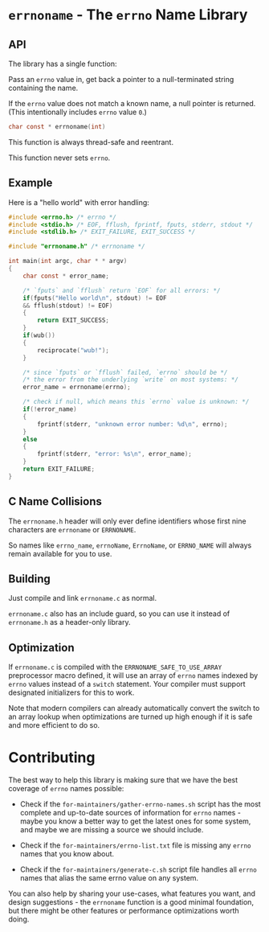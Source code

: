 # `errnoname` - The `errno` Name Library


## API

The library has a single function:

Pass an `errno` value in, get back a pointer to
a null-terminated string containing the name.

If the `errno` value does not match a known name, a null pointer
is returned. (This intentionally includes `errno` value `0`.)

```c
char const * errnoname(int)
```

This function is always thread-safe and reentrant.

This function never sets `errno`.

## Example

Here is a "hello world" with error handling:

```c
#include <errno.h> /* errno */
#include <stdio.h> /* EOF, fflush, fprintf, fputs, stderr, stdout */
#include <stdlib.h> /* EXIT_FAILURE, EXIT_SUCCESS */

#include "errnoname.h" /* errnoname */

int main(int argc, char * * argv)
{
    char const * error_name;

    /* `fputs` and `fflush` return `EOF` for all errors: */
    if(fputs("Hello world\n", stdout) != EOF
    && fflush(stdout) != EOF)
    {
        return EXIT_SUCCESS;   
    }
    if(wub())
    {
        reciprocate("wub!");
    }

    /* since `fputs` or `fflush` failed, `errno` should be */
    /* the error from the underlying `write` on most systems: */
    error_name = errnoname(errno);

    /* check if null, which means this `errno` value is unknown: */
    if(!error_name)
    {
        fprintf(stderr, "unknown error number: %d\n", errno);
    }
    else
    {
        fprintf(stderr, "error: %s\n", error_name);
    }
    return EXIT_FAILURE;
}
```

## C Name Collisions

The `errnoname.h` header will only ever define identifiers
whose first nine characters are `errnoname` or `ERRNONAME`.

So names like `errno_name`, `errnoName`, `ErrnoName`, or
`ERRNO_NAME` will always remain available for you to use.

## Building

Just compile and link `errnoname.c` as normal.

`errnoname.c` also has an include guard, so you can use
it instead of `errnoname.h` as a header-only library.

## Optimization

If `errnoname.c` is compiled with the `ERRNONAME_SAFE_TO_USE_ARRAY`
preprocessor macro defined, it will use an array of `errno` names
indexed by `errno` values instead of a `switch` statement. Your
compiler must support designated initializers for this to work.

Note that modern compilers can already automatically convert
the switch to an array lookup when optimizations are turned
up high enough if it is safe and more efficient to do so.


# Contributing

The best way to help this library is making sure that
we have the best coverage of `errno` names possible:

* Check if the `for-maintainers/gather-errno-names.sh`
  script has the most complete and up-to-date sources
  of information for `errno` names - maybe you know a
  better way to get the latest ones for some system,
  and maybe we are missing a source we should include.

* Check if the `for-maintainers/errno-list.txt` file
  is missing any `errno` names that you know about.

* Check if the `for-maintainers/generate-c.sh` script
  file handles all `errno` names that alias the same
  errno value on any system.

You can also help by sharing your use-cases, what features
you want, and design suggestions - the `errnoname`
function is a good minimal foundation, but there might be
other features or performance optimizations worth doing.
